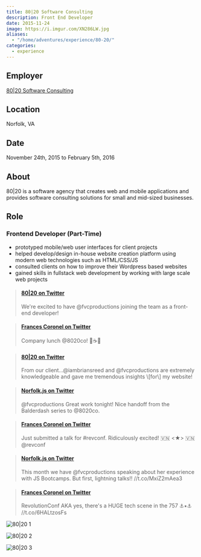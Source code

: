 ```yaml
---
title: 80|20 Software Consulting
description: Front End Developer
date: 2015-11-24
image: https://i.imgur.com/XN286LW.jpg
aliases:
  - "/home/adventures/experience/80-20/"
categories:
  - experience
---
```


## Employer

[80|20 Software Consulting](https://madeby8020.com "80|20 Software Consulting")

## Location

Norfolk, VA

## Date

November 24th, 2015 to February 5th, 2016

## About

80|20 is a software agency that creates web and mobile applications and provides software consulting solutions for small and mid-sized businesses.

## Role

### Frontend Developer (Part-Time)

- prototyped mobile/web user interfaces for client projects
- helped develop/design in-house website creation platform using modern web technologies such as HTML/CSS/JS
- consulted clients on how to improve their Wordpress based websites
- gained skills in fullstack web development by working with large scale web projects

<blockquote class="embedly-card"><h4><a href="https://twitter.com/madeby8020/status/669603319330021377">80|20 on Twitter</a></h4><p>We're excited to have @fvcproductions joining the team as a front-end developer!</p></blockquote>
<script async src="//cdn.embedly.com/widgets/platform.js" charset="UTF-8"></script>

<blockquote class="embedly-card"><h4><a href="https://twitter.com/fvcproductions/status/700371760663891968">Frances Coronel on Twitter</a></h4><p>Company lunch @8020co! 🍳☕️🍞</p></blockquote>

<blockquote class="embedly-card"><h4><a href="https://twitter.com/madeby8020/status/673989239827267586">80|20 on Twitter</a></h4><p>From our client...@iambriansreed and @fvcproductions are extremely knowledgeable and gave me tremendous insights \[for\] my website!</p></blockquote>

<blockquote class="embedly-card"><h4><a href="https://twitter.com/NorfolkJS/status/689321587045056512">Norfolk.js on Twitter</a></h4><p>@fvcproductions Great work tonight! Nice handoff from the Balderdash series to @8020co.</p></blockquote>

<blockquote class="embedly-card"><h4><a href="https://twitter.com/fvcproductions/status/684940206785589248">Frances Coronel on Twitter</a></h4><p>Just submitted a talk for #revconf. Ridiculously excited! 🇻🇳 <★> 🇻🇳 @revconf</p></blockquote>

<blockquote class="embedly-card"><h4><a href="https://twitter.com/NorfolkJS/status/685708460743389184">Norfolk.js on Twitter</a></h4><p>This month we have @fvcproductions speaking about her experience with JS Bootcamps. But first, lightning talks!! //t.co/MxiZ2mAea3</p></blockquote>

<blockquote class="embedly-card"><h4><a href="https://twitter.com/fvcproductions/status/730577559054778368">Frances Coronel on Twitter</a></h4><p>RevolutionConf AKA yes, there's a HUGE tech scene in the 757 ⚓️⭑⚓️ //t.co/6HALtzosFs</p></blockquote>

![80|20 1](https://lh3.googleusercontent.com/rS_bEIOcd5n4tNK3YBVRCNgoXsq8YNQ9jUgMtybZqugCLWqHd-jAIlDeWBtuPrnOM6_8rI06viXyZ6kJTc6nqg77sZu4dykYOTeF4sAcVcqh3V788p6z03eSNrOis91nh4ySfTuBJwdbdmozJvFTe1LtkhLPWPangLQS9d5Emt3u9leG3hQLgHmhBB-NxJ6o-cjDwSvyRFWp9r9gFVnG95Vj1ixNQYuTnO2z2nEEPRDoIK-FPKOD91qrBk9N78p3Z--AvUNxsxuMCQSCbe6WZuTG6No5-HppKNQNyyXjdvQSeOwQ33EZ9Zw1jtOkr-RAJtCHQdpK4amYRez7S783BWIN2pxgDxcAOgN4rogVQ2aGu_mQHn3oYv6-r4dlZp5j6gDYNHLq3ctD9xJJ79WvDKIfGyeZJdK5737K5zpvagZgxlaYV4cHUR_-ZjRAU9rG6Byv1Tvjw-r4cVPaRg7xE7qgAkSu9M3Ds28zePFSo__Z5Ytti-XUr7RcL7v2F6HTLo2PKPeaQoroXSdtwCMkXCqAdIjlQS-JRPirVRyb104EWcmrES8ck75k03pkKzit5Ibg0wL6R1i1dI9DUSYs1usuXgn5iazmtid39wOHZeMpHCmLweu2rJD5uyGrh6NB=w1425-h790-no)

![80|20 2](https://lh3.googleusercontent.com/VRtYE24C9Wuqxa6LAGAO1SdXcTFuXoVuAwlzb3JbFgR__SpRlPu0iwAlcALS_Cq6E007BIAQV9bZMQiAF2gonSF32SRNmmH8RZuY9iQkW042Z-XWIVqGAuvT5_M0Q8xRGLST8pJT7l548WcEuU3bWR8skUX_r_g7PyUCx8PGGQKfKBMYKUht_3HeyZmddDt0UBiefn4_x8lKWalwsxTM22XccO7EDy7kKjrNk9VLYOUlbXtDSDIudCu_0sjB6vtxdXckHyYId2-7uGtdyftJFTRMMHDySINI2I6IcX6TPIPvW0sFPLIhGAwBTb508O9uFYGbctElHU-CsjmCB7LMfNMZ6CcFbeWqQYT-LNHHA4k7SDVnoYy3KqGq-YJZYW7wHJ_NyoETKi_Q-NSLgnUuukX3durhjW3OIjDiUwfVlyveRCxL_XU4-lEcL1PK_so4B0H-EGm81nwUjERq8xcfyvshHzCoNwhMLV33GrCUGfPgf8XCVwP_QapmKx8EnQwHOpiZux9If9Us83jSrgRyJIGPbZPxxWB8Q8G6OGsUHfuopaOAdcBEyAtkAF02D0KnmCSh5c4jKWpoAY0gZeU3Eho6v7n5Rnk55N6IaDO5m65c30dlJR7v4AyVBJle7kSt=w1425-h647-no)

![80|20 3](https://lh3.googleusercontent.com/dp-qlaGM1zFDshtJpMGqLRFAx9DHWZC2Et0TqJhNT-Ey7_V00q6umzQwPfvjdrHEXIOZFOcQTXVnr9hY8lWLC2PxTCk5xJr8OKCvGiWyzzyA2qLYrbECVZvlQ1oXeRPgtUPanrw91WLlNwaDGkBbaCmSu1xhje6RWEWF0WhD9S9utEnPhPs2hk439yT0qTzG9P-dsh-VUmHTFWGvEOBjkr9ZOJ6MZebE5pQ13W2KTq3GjDx-M3880i2oyPJLAyuLVAKirR5MOnXxufUCu6GtWxGp40i3DTBUmYofOHyipicfFgOkeqvkH2-jiICwBxiMM26hjRIFGJ6skagzaCMNj4tvulUodGTGirLK4VQAUXGhx6dPmVZnd5s3d09dLuWhY5Oe5E-uRjQdxl0JdO6CAY38nq8MRkmkpha45vy4XMEYwXPjAMZI6oQ3M_MdfcDJmwg8bI9uY0-YF5h-Dzw1XRwHLbqLneptHYEXDSiVg6Np2QJPhDrf8s3ikC21xouu4lNFemfY0UMj4jfkxusWrBq7WGJPJpCxmqF8bDC1PNclHtDtkPwKTzchuWnDmn2A4qL6rtkB0m08nvhmOtwZsan14GOQgJJjVFZ4TPlumuyTy7i7K7aYkoHf-oapMQuH=w331-h220-no)
